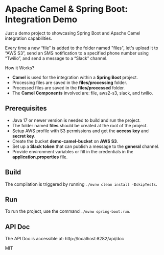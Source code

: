 # Apache Camel & Spring Boot: Integration Demo

Just a demo project to showcasing Spring Boot and Apache Camel integration capabilities.

Every time a new “file” is added to the folder named "files", let's upload it to “AWS S3”, send an SMS notification to a specified phone number using “Twilio”, and send a message to a “Slack” channel.

How it Works?
- **Camel** is used for the integration within a **Spring Boot** project.
- Processing files are saved in the **files/processing** folder.
- Processed files are saved in the **files/processed** folder.
- The **Camel Components** involved are: file, aws2-s3, slack, and twilio.

## Prerequisites

- Java 17 or newer version is needed to build and run the project.
- The folder named **files** should be created at the root of the project.
- Setup AWS profile with S3 permissions and get the **access key** and **secret key**.
- Create the bucket **demo-camel-bucket** on **AWS S3**.
- Set up a **Slack token** that can publish a message to the **general** channel.
- Provide environment variables or fill in the credentials in the **application.properties** file.

## Build

The compilation is triggered by running `./mvnw clean install -DskipTests`.

## Run

To run the project, use the command `./mvnw spring-boot:run`.

## API Doc

The API Doc is accessible at: http://localhost:8282/api/doc

MIT
